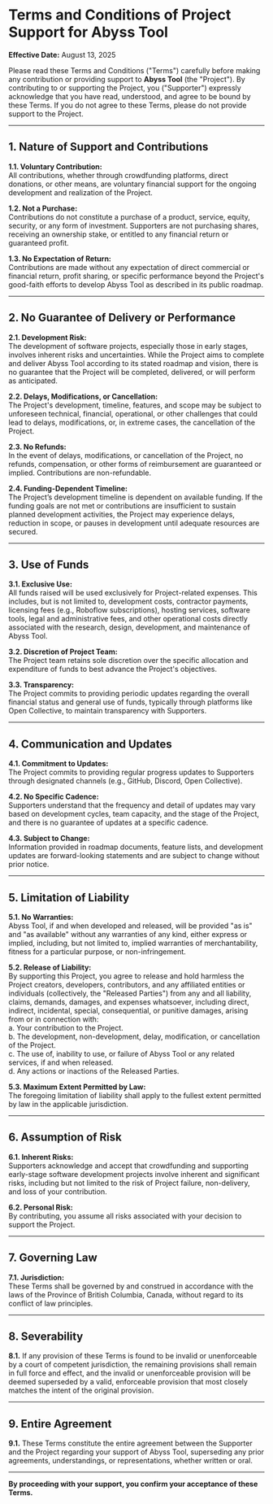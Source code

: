 # Terms and Conditions of Project Support for Abyss Tool

**Effective Date:** August 13, 2025  

Please read these Terms and Conditions ("Terms") carefully before making any contribution or providing support to **Abyss Tool** (the "Project"). By contributing to or supporting the Project, you ("Supporter") expressly acknowledge that you have read, understood, and agree to be bound by these Terms. If you do not agree to these Terms, please do not provide support to the Project.

---

## 1. Nature of Support and Contributions

**1.1. Voluntary Contribution:**  
All contributions, whether through crowdfunding platforms, direct donations, or other means, are voluntary financial support for the ongoing development and realization of the Project.

**1.2. Not a Purchase:**  
Contributions do not constitute a purchase of a product, service, equity, security, or any form of investment. Supporters are not purchasing shares, receiving an ownership stake, or entitled to any financial return or guaranteed profit.

**1.3. No Expectation of Return:**  
Contributions are made without any expectation of direct commercial or financial return, profit sharing, or specific performance beyond the Project's good-faith efforts to develop Abyss Tool as described in its public roadmap.

---

## 2. No Guarantee of Delivery or Performance

**2.1. Development Risk:**  
The development of software projects, especially those in early stages, involves inherent risks and uncertainties. While the Project aims to complete and deliver Abyss Tool according to its stated roadmap and vision, there is no guarantee that the Project will be completed, delivered, or will perform as anticipated.

**2.2. Delays, Modifications, or Cancellation:**  
The Project's development, timeline, features, and scope may be subject to unforeseen technical, financial, operational, or other challenges that could lead to delays, modifications, or, in extreme cases, the cancellation of the Project.

**2.3. No Refunds:**  
In the event of delays, modifications, or cancellation of the Project, no refunds, compensation, or other forms of reimbursement are guaranteed or implied. Contributions are non-refundable.

**2.4. Funding-Dependent Timeline:**  
The Project’s development timeline is dependent on available funding. If the funding goals are not met or contributions are insufficient to sustain planned development activities, the Project may experience delays, reduction in scope, or pauses in development until adequate resources are secured.

---

## 3. Use of Funds

**3.1. Exclusive Use:**  
All funds raised will be used exclusively for Project-related expenses. This includes, but is not limited to, development costs, contractor payments, licensing fees (e.g., Roboflow subscriptions), hosting services, software tools, legal and administrative fees, and other operational costs directly associated with the research, design, development, and maintenance of Abyss Tool.

**3.2. Discretion of Project Team:**  
The Project team retains sole discretion over the specific allocation and expenditure of funds to best advance the Project's objectives.

**3.3. Transparency:**  
The Project commits to providing periodic updates regarding the overall financial status and general use of funds, typically through platforms like Open Collective, to maintain transparency with Supporters.

---

## 4. Communication and Updates

**4.1. Commitment to Updates:**  
The Project commits to providing regular progress updates to Supporters through designated channels (e.g., GitHub, Discord, Open Collective).

**4.2. No Specific Cadence:**  
Supporters understand that the frequency and detail of updates may vary based on development cycles, team capacity, and the stage of the Project, and there is no guarantee of updates at a specific cadence.

**4.3. Subject to Change:**  
Information provided in roadmap documents, feature lists, and development updates are forward-looking statements and are subject to change without prior notice.

---

## 5. Limitation of Liability

**5.1. No Warranties:**  
Abyss Tool, if and when developed and released, will be provided "as is" and "as available" without any warranties of any kind, either express or implied, including, but not limited to, implied warranties of merchantability, fitness for a particular purpose, or non-infringement.

**5.2. Release of Liability:**  
By supporting this Project, you agree to release and hold harmless the Project creators, developers, contributors, and any affiliated entities or individuals (collectively, the "Released Parties") from any and all liability, claims, demands, damages, and expenses whatsoever, including direct, indirect, incidental, special, consequential, or punitive damages, arising from or in connection with:  
a. Your contribution to the Project.  
b. The development, non-development, delay, modification, or cancellation of the Project.  
c. The use of, inability to use, or failure of Abyss Tool or any related services, if and when released.  
d. Any actions or inactions of the Released Parties.

**5.3. Maximum Extent Permitted by Law:**  
The foregoing limitation of liability shall apply to the fullest extent permitted by law in the applicable jurisdiction.

---

## 6. Assumption of Risk

**6.1. Inherent Risks:**  
Supporters acknowledge and accept that crowdfunding and supporting early-stage software development projects involve inherent and significant risks, including but not limited to the risk of Project failure, non-delivery, and loss of your contribution.

**6.2. Personal Risk:**  
By contributing, you assume all risks associated with your decision to support the Project.

---

## 7. Governing Law

**7.1. Jurisdiction:**  
These Terms shall be governed by and construed in accordance with the laws of the Province of British Columbia, Canada, without regard to its conflict of law principles.

---

## 8. Severability

**8.1.** If any provision of these Terms is found to be invalid or unenforceable by a court of competent jurisdiction, the remaining provisions shall remain in full force and effect, and the invalid or unenforceable provision will be deemed superseded by a valid, enforceable provision that most closely matches the intent of the original provision.

---

## 9. Entire Agreement

**9.1.** These Terms constitute the entire agreement between the Supporter and the Project regarding your support of Abyss Tool, superseding any prior agreements, understandings, or representations, whether written or oral.

---

**By proceeding with your support, you confirm your acceptance of these Terms.**
